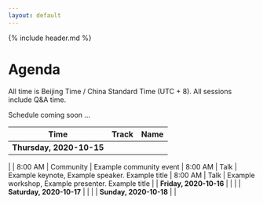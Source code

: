 ```yaml
---
layout: default
---
```


{% include header.md %}

# Agenda

All time is Beijing Time / China Standard Time (UTC + 8). 
All sessions include Q&A time.

Schedule coming soon ...

| Time                     | Track    | Name                                   |
|--------------------------|----------|----------------------------------------|
| **Thursday, 2020-10-15** |          |
|
| 8:00 AM                  | Community | Example community event
| 8:00 AM                  | Talk      | Example keynote, Example speaker. Example title
| 8:00 AM                  | Talk      | Example workshop, Example presenter. Example title
|
| **Friday, 2020-10-16**   |          |
|
| **Saturday, 2020-10-17** |          |
|
| **Sunday, 2020-10-18**   |          |
